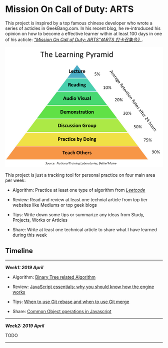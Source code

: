 # Mission On Call of Duty: ARTS

This project is inspired by a top famous chinese developer who wrote a series of acticles in GeekBang.com. In his recent blog, he re-introduced his opinion on how to become a effective learner within at least 100 days in one of his acticle: *["Mission On Call of Duty: ARTS"《ARTS 打卡召集令》](https://time.geekbang.org/column/article/85839)*.

![The Learning Pyramid](./files/learning_pyramid.png)  

This project is just a tracking tool for personal practice on four main area per week:

- Algorithm: Practice at least one type of algorithm from *[Leetcode](https://leetcode.com/)*

- Review: Read and review at least one technial article from top tier websites like Mediums or top geek blogs

- Tips: Write down some tips or summarize any ideas from Study, Projects, Works or Articles

- Share: Write at least one technical article to share what I have learned during this week  

## Timeline

---

***Week1: 2019 April***

- Algorithm: [Binary Tree related Algorithm](0-Algorithm/1st-w-alg.md)

- Review: [JavaScript essentials: why you should know how the engine works](1-Review/1st-w-review.md)

- Tips: [When to use Git rebase and when to use Git merge](2-Tips/1st-w-tips.md)

- Share: [Common Object operations in Javascript](3-Share/1st-w-share.md)

---

***Week2: 2019 April***

TODO

---
